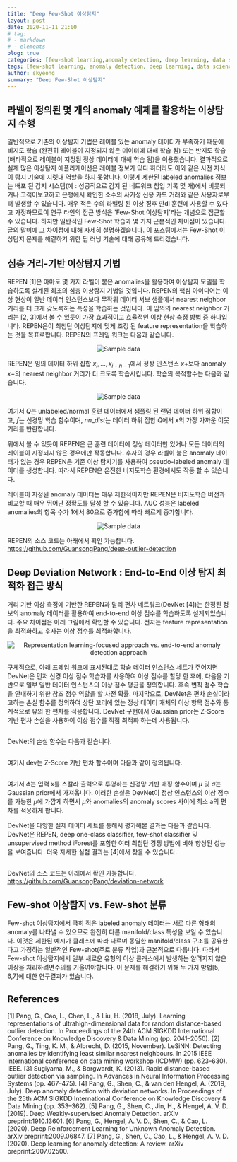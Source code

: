 ```yaml
---
title: "Deep Few-Shot 이상탐지"
layout: post
date: 2020-11-11 21:00
# tag:
# - markdown
# - elements
blog: true
categories: [few-shot learning,anomaly detection, deep learning, data science]
tags: [few-shot learning, anomaly detection, deep learning, data science]
author: skyeong
summary: "Deep Few-Shot 이상탐지"
---
```


## 라벨이 정의된 몇 개의 anomaly 예제를 활용하는 이상탐지 수행

일반적으로 기존의 이상탐지 기법은 레이블 있는 anomaly 테이터가 부족하기 때문에 비지도 학습 (완전히 레이블이 지정되지 않은 데이터에 대해 학습 됨) 또는 반지도 학습 (배타적으로 레이블이 지정된 정상 데이터에 대해 학습 됨)을 이용했습니다. 결과적으로 실제 많은 이상탐지 애플리케이션은 레이블 정보가 있다 하더라도 이와 같은 사전 지식이 탐지 기술에 지렛대 역할을 하지 못합니다. 이렇게 제한된 labeled anomalies 정보는 배포 된 감지 시스템(예 : 성공적으로 감지 된 네트워크 침입 기록 몇 개)에서 비롯되거나 고객이보고하고 은행에서 확인한 소수의 사기성 신용 카드 거래와 같은 사용자로부터 발생할 수 있습니다. 매우 적은 수의 라벨링 된 이상 징후 만dl 훈련에 사용할 수 있다고 가정하므로이 연구 라인의 접근 방식은 'Few-Shot 이상탐지'라는 개념으로 접근할 수 있습니다. 하지만 일반적인 Few-Shot 학습과 몇 가지 근본적인 차이점이 있습니다. 글의 말미에 그 차이점에 대해 자세히 설명하겠습니다. 이 포스팅에서는 Few-Shot 이상탐지 문제를 해결하기 위한 딥 러닝 기술에 대해  공유해 드리겠습니다.

## 심층 거리-기반 이상탐지 기법
REPEN [1]은 아마도 몇 가지 라벨이 붙은 anomalies을 활용하여 이상탐지 모델을 학습하도록 설계된 최초의 심층 이상탐지 기법일 것입니다. REPEN의 핵심 아이디어는 이상 현상이 일반 데이터 인스턴스보다 무작위 데이터 서브 샘플에서 nearest neighbor 거리를 더 크게 갖도록하는 특성을 학습하는 것입니다. 이 임의의 nearest neighbor 거리는 [2, 3]에서 볼 수 있듯이 가장 효과적이고 효율적인 이상 현상 측정 방법 중 하나입니다. REPEN은이 최첨단 이상탐지에 맞게 조정 된 feature representation을 학습하는 것을 목표로합니다. REPEN의 프레임 워크는 다음과 같습니다.

<p align="center">
  <img src="/assets/images/posts/1_4K1teK6loh-Qlfbh0Iya8g.png" alt="Sample data"/>
</p>

REPEN은 임의 데이터 하위 집합 $x_i,…, x_{i + n-1}$에서 정상 인스턴스 $x+$보다 anomaly $x-$의 nearest neighbor 거리가 더 크도록 학습시킵니다. 학습의 목적함수는 다음과 같습니다.

<p align="center">
  <img src="/assets/images/posts/1_EbWQ0Kxt4qOGFpyvdypvvg.png" alt="Sample data"/>
</p>


여기서 $Q$는 unlabeled/normal 훈련 데이터에서 샘플링 된 랜덤 데이터 하위 집합이고, $f$는 신경망 학습 함수이며, $nn\_dist$는 데이터 하위 집합 $Q$에서 $x$의 가장 가까운 이웃 거리를 반환합니다.

위에서 볼 수 있듯이 REPEN은 큰 훈련 데이터에 정상 데이터만 있거나 모든 데이터의 레이블이 지정되지 않은 경우에만 작동합니다. 후자의 경우 라벨이 붙은 anomaly 데이터가 없는 경우 REPEN은 기존 이상 탐지기를 사용하여 pseudo-labeled anomaly 데이터를 생성합니다. 따라서 REPEN은 온전한 비지도학습 환경에서도 작동 할 수 있습니다.

레이블이 지정된 anomaly 데이터는 매우 제한적이지만 REPEN은 비지도학습 버전과 비교할 때 매우 뛰어난 정확도를 달성 할 수 있습니다. AUC 성능은 labeled anomalies의 항목 수가 1에서 80으로 증가함에 따라 빠르게 증가합니다.


<p align="center">
  <img src="/assets/images/posts/1_2ybgBHythwQXdSPrF2_caw.png" alt="Sample data"/>
</p>


REPEN의 소스 코드는 아래에서 확인 가능합니다.
https://github.com/GuansongPang/deep-outlier-detection

## Deep Deviation Network : End-to-End 이상 탐지 최적화 접근 방식

거리 기반 이상 측정에 기반한 REPEN과 달리 편차 네트워크(DevNet [4])는 한정된 정보의 anomaly 데이터를 활용하여 end-to-end 이상 점수를 학습하도록 설계되었습니다. 주요 차이점은 아래 그림에서 확인할 수 있습니다. 전자는 feature representation을 최적화하고 후자는 이상 점수를 최적화합니다.

<p align="center">
  <img src="/assets/images/posts/1_v3cU6HSlbDqQVMD5lNh0ug.png" alt="Representation learning-focused approach vs. end-to-end anomaly detection approach"/>
</p>


구체적으로, 아래 프레임 워크에 표시된대로 학습 데이터 인스턴스 세트가 주어지면 DevNet은 먼저 신경 이상 점수 학습자를 사용하여 이상 점수를 할당 한 후에, 다음을 기반으로 일부 일반 데이터 인스턴스의 이상 점수 평균을 정의합니다. 후속 변칙 점수 학습을 안내하기 위한 참조 점수 역할을 할 사전 확률. 마지막으로, DevNet은 편차 손실이라고하는 손실 함수를 정의하여 상단 꼬리에 있는 정상 데이터 개체의 이상 항목 점수와 통계적으로 유의 한 편차를 적용합니다. DevNet 구현에서 Gaussian prior는 Z-Score 기반 편차 손실을 사용하여 이상 점수를 직접 최적화 하는데 사용됩니다.

<p align="center">
  <img src="/assets/images/posts/1_uyk6byvUPgGFrsJWW1cl2g.png" alt=""/>
</p> 


DevNet의 손실 함수는 다음과 같습니다.
<p align="center">
  <img src="/assets/images/posts/1_-HP47f24ca8_4rUXfn2new.png" alt=""/>
</p> 

여기서 dev는 Z-Score 기반 편차 함수이며 다음과 같이 정의됩니다.
<p align="center">
  <img src="/assets/images/posts/1_-1_oU2d191kPiNoUwHRb3zp4g.png" alt=""/>
</p> 

여기서 $\phi$는 입력 $x$를 스칼라 출력으로 투영하는 신경망 기반 매핑 함수이며 $\mu$ 및 $\sigma$는 Gaussian prior에서 가져옵니다. 이러한 손실은 DevNet이 정상 인스턴스의 이상 점수를 가능한 $\mu$에 가깝게 하면서 $\mu$와 anomalies의 anomaly scores 사이에 최소 a의 편차를 적용하게 합니다.

DevNet을 다양한 실제 데이터 세트를 통해서 평가해본 결과는 다음과 같습니다. DevNet은 REPEN, deep one-class classifier, few-shot classifier 및 unsupervised method iForest를 포함한 여러 최첨단 경쟁 방법에 비해 향상된 성능을 보여줍니다. 더욱 자세한 실험 결과는 [4]에서 찾을 수 있습니다.

<p align="center">
  <img src="/assets/images/posts/1_-1_oG7DOCB5mcIAy_ukFtiPag.png" alt=""/>
</p>

DevNet의 소스 코드는 아래에서 확인 가능합니다.
https://github.com/GuansongPang/deviation-network


## Few-shot 이상탐지 vs. Few-shot 분류

Few-shot 이상탐지에서 극히 적은 labeled anomaly 데이터는 서로 다른 형태의 anomaly를 나타낼 수 있으므로 완전히 다른 manifold/class 특성을 보일 수 있습니다. 이것은 제한된 예시가 클래스에 따라 다르며 동일한 manifold/class 구조를 공유한다고 가정하는 일반적인 Few-shot(주로 분류 작업)과 근본적으로 다릅니다. 따라서 Few-shot 이상탐지에서 일부 새로운 유형의 이상 클래스에서 발생하는 알려지지 않은 이상을 처리하려면주의를 기울여야합니다. 이 문제를 해결하기 위해 두 가지 방법[5, 6,7]에 대한 연구결과가 있습니다.

## References
[1] Pang, G., Cao, L., Chen, L., & Liu, H. (2018, July). Learning representations of ultrahigh-dimensional data for random distance-based outlier detection. In Proceedings of the 24th ACM SIGKDD International Conference on Knowledge Discovery & Data Mining (pp. 2041–2050).
[2] Pang, G., Ting, K. M., & Albrecht, D. (2015, November). LeSiNN: Detecting anomalies by identifying least similar nearest neighbours. In 2015 IEEE international conference on data mining workshop (ICDMW) (pp. 623–630). IEEE.
[3] Sugiyama, M., & Borgwardt, K. (2013). Rapid distance-based outlier detection via sampling. In Advances in Neural Information Processing Systems (pp. 467–475).
[4] Pang, G., Shen, C., & van den Hengel, A. (2019, July). Deep anomaly detection with deviation networks. In Proceedings of the 25th ACM SIGKDD International Conference on Knowledge Discovery & Data Mining (pp. 353–362).
[5] Pang, G., Shen, C., Jin, H., & Hengel, A. V. D. (2019). Deep Weakly-supervised Anomaly Detection. arXiv preprint:1910.13601.
[6] Pang, G., Hengel, A. V. D., Shen, C., & Cao, L. (2020). Deep Reinforcement Learning for Unknown Anomaly Detection. arXiv preprint:2009.06847.
[7] Pang, G., Shen, C., Cao, L., & Hengel, A. V. D. (2020). Deep learning for anomaly detection: A review. arXiv preprint:2007.02500.

